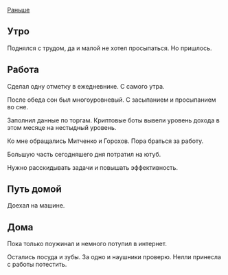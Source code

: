 [Раньше](2020.01.20.md)  
## Утро
Поднялся с трудом, да и малой не хотел просыпаться. Но пришлось.
## Работа
Сделал одну отметку в ежедневнике. С самого утра.

После обеда сон был многоуровневый. С засыпанием и просыпанием во сне.

Заполнил данные по торгам. Криптовые боты вывели уровень дохода в этом месяце на нестыдный уровень.

Ко мне обращались Митченко и Горохов. Пора браться за работу.

Большую часть сегодняшего дня потратил на ютуб.

Нужно расскидывать задачи и повышать эффективность.
## Путь домой
Доехал на машине.
## Дома
Пока только поужинал и немного потупил в интернет.

Остались посуда и зубы. За одно и наушники проверю. Нелли принесла с работы потестить.